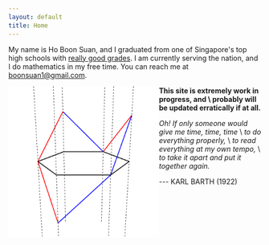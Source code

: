 ```yaml
---
layout: default
title: Home
---
```

<script type="text/javascript"
src="https://cdn.mathjax.org/mathjax/latest/MathJax.js?config=TeX-AMS-MML_HTMLorMML">
</script> <!-- syntax is $$x$$ -->

My name is Ho Boon Suan, and I graduated from one of Singapore's top high schools 
with <a href="/assets/grades.jpeg">really good grades</a>. I am currently 
serving the nation, and I do mathematics in my free time. 
You can reach me at <a href="mailto:boonsuan1@gmail.com">boonsuan1@gmail.com</a>.

<img height=300 src="/assets/spinnyDyck.gif" align="left"/>

<b>This site is extremely work in progress, and \\
probably will be updated erratically if at all.</b>


_Oh! If only someone would give me time, time, time_ \\
_to do everything properly,_ \\
_to read everything at my own tempo,_ \\
_to take it apart and put it together again._

--- KARL BARTH (1922)